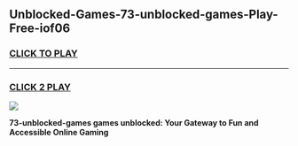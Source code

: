 
## Unblocked-Games-73-unblocked-games-Play-Free-iof06
<h3>
<a href="https://premium76.site?title=73-unblocked-games&ref=22A">CLICK TO PLAY</a></h3>
<hr>

<h3>
<a href="https://premium76.site?title=73-unblocked-games&ref=22A">CLICK 2 PLAY</a>
  
</h3>

<a href="https://premium76.site?title=73-unblocked-games&ref=22A"><img src="https://clearcache.store/games.png"></a>


**73-unblocked-games games unblocked: Your Gateway to Fun and Accessible Online Gaming**
